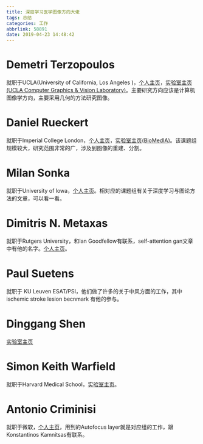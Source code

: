 ```yaml
---
title: 深度学习医学图像方向大佬
tags: 总结
categories: 工作
abbrlink: 58891
date: 2019-04-23 14:48:42
---
```

# Demetri Terzopoulos
就职于UCLA(University of California, Los Angeles )，[个人主页](http://web.cs.ucla.edu/~dt/)，[实验室主页(UCLA Computer Graphics & Vision Laboratory)](http://www.magix.ucla.edu/index.html)。主要研究方向应该是计算机图像学方向，主要采用几何的方法研究图像。

# Daniel Rueckert
就职于Imperial College London，[个人主页](http://wp.doc.ic.ac.uk/dr/)，[实验室主页(BioMedIA)](https://biomedia.doc.ic.ac.uk/)。该课题组规模较大，研究范围非常的广，涉及到图像的重建、分割。

# Milan Sonka
就职于University of lowa，[个人主页](http://user.engineering.uiowa.edu/~sonka/research.php)。相对应的课题组有关于深度学习与图论方法的文章，可以看一看。

# Dimitris N. Metaxas
就职于Rutgers University，和Ian Goodfellow有联系，self-attention gan文章中有他的名字。[个人主页](https://www.cs.rutgers.edu/~dnm/)。

# Paul Suetens
就职于 KU Leuven ESAT/PSI，他们做了许多的关于中风方面的工作，其中ischemic stroke lesion becnmark 有他的参与。

# Dinggang Shen
[实验室主页](https://www.med.unc.edu/bric/ideagroup/)

# Simon Keith Warfield
就职于Harvard Medical School，[实验室主页](http://crl.med.harvard.edu/)。

# Antonio Criminisi
就职于微软，[个人主页](https://www.microsoft.com/en-us/research/people/antcrim/?from=http%3A%2F%2Fresearch.microsoft.com%2Fen-us%2Fpeople%2Fantcrim%2F)，用到的Autofocus layer就是对应组的工作，跟Konstantinos Kamnitsas有联系。